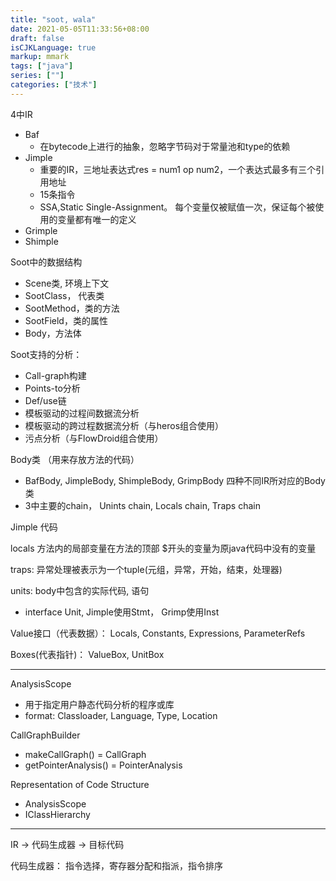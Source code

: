 ```yaml
---
title: "soot, wala"
date: 2021-05-05T11:33:56+08:00
draft: false
isCJKLanguage: true
markup: mmark
tags: ["java"]
series: [""]
categories: ["技术"]
---
```


4中IR
+ Baf
  + 在bytecode上进行的抽象，忽略字节码对于常量池和type的依赖
+ Jimple
  + 重要的IR，三地址表达式res = num1 op num2，一个表达式最多有三个引用地址
  + 15条指令
  + SSA,Static Single-Assignment。 每个变量仅被赋值一次，保证每个被使用的变量都有唯一的定义
+ Grimple
+ Shimple

Soot中的数据结构
+ Scene类, 环境上下文
+ SootClass， 代表类
+ SootMethod，类的方法
+ SootField，类的属性
+ Body，方法体

Soot支持的分析：
  + Call-graph构建
  + Points-to分析
  + Def/use链
  + 模板驱动的过程间数据流分析
  + 模板驱动的跨过程数据流分析（与heros组合使用）
  + 污点分析（与FlowDroid组合使用）

Body类 （用来存放方法的代码）
  + BafBody, JimpleBody, ShimpleBody, GrimpBody 四种不同IR所对应的Body类
  + 3中主要的chain， Unints chain, Locals chain, Traps chain

Jimple 代码

locals
方法内的局部变量在方法的顶部
$开头的变量为原java代码中没有的变量

traps: 异常处理被表示为一个tuple(元组，异常，开始，结束，处理器)

units: body中包含的实际代码, 语句
  + interface Unit, Jimple使用Stmt， Grimp使用Inst

Value接口（代表数据）： Locals, Constants, Expressions, ParameterRefs

Boxes(代表指针)： ValueBox, UnitBox

---

AnalysisScope
+ 用于指定用户静态代码分析的程序或库
+ format: Classloader, Language,  Type, Location

CallGraphBuilder
  + makeCallGraph() = CallGraph
  + getPointerAnalysis() = PointerAnalysis

Representation of Code Structure
+ AnalysisScope
+ IClassHierarchy

---
IR -> 代码生成器 -> 目标代码

代码生成器： 指令选择，寄存器分配和指派，指令排序
